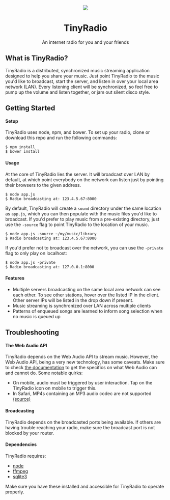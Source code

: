 <p align="center">
  <img src="http://i.imgur.com/yH85vgu.png"/>
</p>
<h1 align="center">TinyRadio</h1>
<p align="center">An internet radio for you and your friends</p>

## What is TinyRadio?
TinyRadio is a distributed, synchronized music streaming application designed to help you share your music. Just point TinyRadio to the music you'd like to broadcast, start the server, and listen in over your local area network (LAN). Every listening client will be synchronized, so feel free to pump up the volume and listen together, or jam out silent disco style.

## Getting Started
#### Setup
TinyRadio uses node, npm, and bower. To set up your radio, clone or download this repo and run the following commands:
```
$ npm install
$ bower install
```

#### Usage
At the core of TinyRadio lies the server. It will broadcast over LAN by default, at which point everybody on the network can listen just by pointing their browsers to the given address.
```
$ node app.js  
$ Radio broadcasting at: 123.4.5.67:8000
```

By default, TinyRadio will create a ```sound``` directory under the same location as ```app.js```, which you can then populate with the music files you'd like to broadcast. If you'd prefer to play music from a pre-existing directory, just use the ```-source``` flag to point TinyRadio to the location of your music.
```
$ node app.js -source ~/my/music/library
$ Radio broadcasting at: 123.4.5.67:8000
```

If you'd prefer not to broadcast over the network, you can use the ```-private``` flag to only play on localhost:
```
$ node app.js -private
$ Radio broadcasting at: 127.0.0.1:8000
```

#### Features
 - Multiple servers broadcasting on the same local area network can see each other. To see other stations, hover over the listed IP in the client. Other server IPs will be listed in the drop down if present.
 - Music streaming is synchronized over LAN across multiple clients
 - Patterns of enqueued songs are learned to inform song selection when no music is queued up


## Troubleshooting
#### The Web Audio API
TinyRadio depends on the Web Audio API to stream music. However, the Web Audio API, being a very new technology, has some caveats. Make sure to check [the documentation](https://developer.mozilla.org/en-US/docs/Web/API/Web_Audio_API) to get the specifics on what Web Audio can and cannot do. Some notable quirks:
 - On mobile, audio must be triggered by user interaction. Tap on the TinyRadio icon on mobile to trigger this.
 - In Safari, MP4s containing an MP3 audio codec are not supported [(source)](https://developer.mozilla.org/en-US/docs/Web/HTML/Supported_media_formats)

#### Broadcasting
TinyRadio depends on the broadcasted ports being available. If others are having trouble reaching your radio, make sure the broadcast port is not blocked by your router.

#### Dependencies
TinyRadio requires:
 - [node](https://nodejs.org/en/)
 - [ffmpeg](https://www.ffmpeg.org/)
 - [sqlite3](https://www.sqlite.org/)

Make sure you have these installed and accessible for TinyRadio to operate properly.


